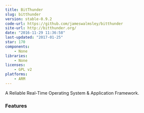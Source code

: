 ```yaml
---
title: BitThunder
slug: bitthunder
version: stable-0.9.2
code-url: https://github.com/jameswalmsley/bitthunder
site-url: http://bitthunder.org/
date: "2016-11-29 11:36:58"
last-updated: "2017-01-25"
star: 170
components:
    - None
libraries:
    - None
licenses:
    - GPL v2
platforms:
    - ARM
---
```

A Reliable Real-Time Operating System & Application Framework.

<!--more-->

### Features

<!--github-projects-->